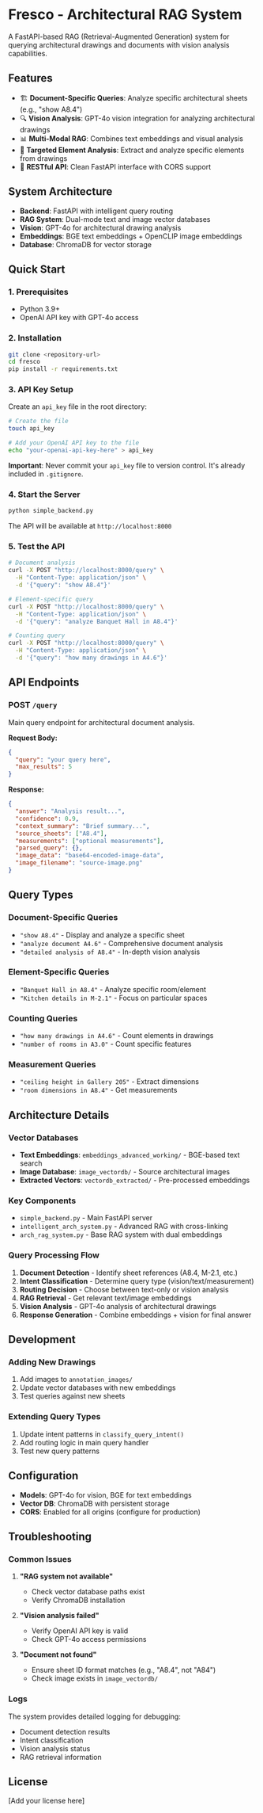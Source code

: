 # Fresco - Architectural RAG System

A FastAPI-based RAG (Retrieval-Augmented Generation) system for querying architectural drawings and documents with vision analysis capabilities.

## Features

- 🏗️ **Document-Specific Queries**: Analyze specific architectural sheets (e.g., "show A8.4")
- 🔍 **Vision Analysis**: GPT-4o vision integration for analyzing architectural drawings
- 📊 **Multi-Modal RAG**: Combines text embeddings and visual analysis
- 🎯 **Targeted Element Analysis**: Extract and analyze specific elements from drawings
- 📱 **RESTful API**: Clean FastAPI interface with CORS support

## System Architecture

- **Backend**: FastAPI with intelligent query routing
- **RAG System**: Dual-mode text and image vector databases
- **Vision**: GPT-4o for architectural drawing analysis
- **Embeddings**: BGE text embeddings + OpenCLIP image embeddings
- **Database**: ChromaDB for vector storage

## Quick Start

### 1. Prerequisites

- Python 3.9+
- OpenAI API key with GPT-4o access

### 2. Installation

```bash
git clone <repository-url>
cd fresco
pip install -r requirements.txt
```

### 3. API Key Setup

Create an `api_key` file in the root directory:

```bash
# Create the file
touch api_key

# Add your OpenAI API key to the file
echo "your-openai-api-key-here" > api_key
```

**Important**: Never commit your `api_key` file to version control. It's already included in `.gitignore`.

### 4. Start the Server

```bash
python simple_backend.py
```

The API will be available at `http://localhost:8000`

### 5. Test the API

```bash
# Document analysis
curl -X POST "http://localhost:8000/query" \
  -H "Content-Type: application/json" \
  -d '{"query": "show A8.4"}'

# Element-specific query
curl -X POST "http://localhost:8000/query" \
  -H "Content-Type: application/json" \
  -d '{"query": "analyze Banquet Hall in A8.4"}'

# Counting query
curl -X POST "http://localhost:8000/query" \
  -H "Content-Type: application/json" \
  -d '{"query": "how many drawings in A4.6"}'
```

## API Endpoints

### POST `/query`

Main query endpoint for architectural document analysis.

**Request Body:**
```json
{
  "query": "your query here",
  "max_results": 5
}
```

**Response:**
```json
{
  "answer": "Analysis result...",
  "confidence": 0.9,
  "context_summary": "Brief summary...",
  "source_sheets": ["A8.4"],
  "measurements": ["optional measurements"],
  "parsed_query": {},
  "image_data": "base64-encoded-image-data",
  "image_filename": "source-image.png"
}
```

## Query Types

### Document-Specific Queries
- `"show A8.4"` - Display and analyze a specific sheet
- `"analyze document A4.6"` - Comprehensive document analysis
- `"detailed analysis of A8.4"` - In-depth vision analysis

### Element-Specific Queries
- `"Banquet Hall in A8.4"` - Analyze specific room/element
- `"Kitchen details in M-2.1"` - Focus on particular spaces

### Counting Queries
- `"how many drawings in A4.6"` - Count elements in drawings
- `"number of rooms in A3.0"` - Count specific features

### Measurement Queries
- `"ceiling height in Gallery 205"` - Extract dimensions
- `"room dimensions in A8.4"` - Get measurements

## Architecture Details

### Vector Databases

- **Text Embeddings**: `embeddings_advanced_working/` - BGE-based text search
- **Image Database**: `image_vectordb/` - Source architectural images
- **Extracted Vectors**: `vectordb_extracted/` - Pre-processed embeddings

### Key Components

- `simple_backend.py` - Main FastAPI server
- `intelligent_arch_system.py` - Advanced RAG with cross-linking
- `arch_rag_system.py` - Base RAG system with dual embeddings

### Query Processing Flow

1. **Document Detection** - Identify sheet references (A8.4, M-2.1, etc.)
2. **Intent Classification** - Determine query type (vision/text/measurement)
3. **Routing Decision** - Choose between text-only or vision analysis
4. **RAG Retrieval** - Get relevant text/image embeddings
5. **Vision Analysis** - GPT-4o analysis of architectural drawings
6. **Response Generation** - Combine embeddings + vision for final answer

## Development

### Adding New Drawings

1. Add images to `annotation_images/`
2. Update vector databases with new embeddings
3. Test queries against new sheets

### Extending Query Types

1. Update intent patterns in `classify_query_intent()`
2. Add routing logic in main query handler
3. Test new query patterns

## Configuration

- **Models**: GPT-4o for vision, BGE for text embeddings
- **Vector DB**: ChromaDB with persistent storage
- **CORS**: Enabled for all origins (configure for production)

## Troubleshooting

### Common Issues

1. **"RAG system not available"**
   - Check vector database paths exist
   - Verify ChromaDB installation

2. **"Vision analysis failed"**
   - Verify OpenAI API key is valid
   - Check GPT-4o access permissions

3. **"Document not found"**
   - Ensure sheet ID format matches (e.g., "A8.4", not "A84")
   - Check image exists in `image_vectordb/`

### Logs

The system provides detailed logging for debugging:
- Document detection results
- Intent classification
- Vision analysis status
- RAG retrieval information

## License

[Add your license here]